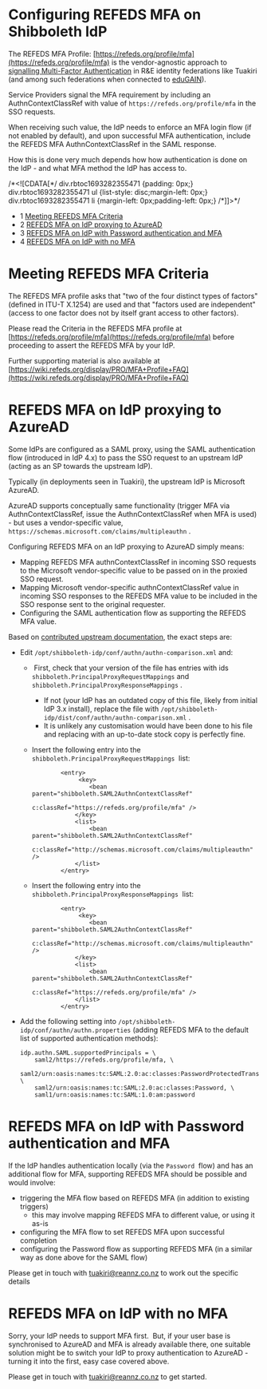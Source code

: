 # Configuring REFEDS MFA on Shibboleth IdP

The REFEDS MFA Profile: [https://refeds.org/profile/mfa](https://refeds.org/profile/mfa) is the vendor-agnostic approach to [signalling Multi-Factor Authentication](https://reannz.atlassian.net/wiki/spaces/Tuakiri/pages/3815538745/Multi-Factor+Authentication+with+REFEDS+MFA+profile) in R&E identity federations like Tuakiri (and among such federations when connected to [eduGAIN](https://reannz.atlassian.net/wiki/spaces/Tuakiri/pages/3815539055/eduGAIN+resources)).

Service Providers signal the MFA requirement by including an AuthnContextClassRef with value of `https://refeds.org/profile/mfa` in the SSO requests.

When receiving such value, the IdP needs to enforce an MFA login flow (if not enabled by default), and upon successful MFA authentication, include the REFEDS MFA AuthnContextClassRef in the SAML response.

How this is done very much depends how how authentication is done on the IdP - and what MFA method the IdP has access to.

/\*<!\[CDATA\[\*/ div.rbtoc1693282355471 {padding: 0px;} div.rbtoc1693282355471 ul {list-style: disc;margin-left: 0px;} div.rbtoc1693282355471 li {margin-left: 0px;padding-left: 0px;} /\*\]\]>\*/

*   1 [Meeting REFEDS MFA Criteria](#ConfiguringREFEDSMFAonShibbolethIdP-MeetingREFEDSMFACriteria)
*   2 [REFEDS MFA on IdP proxying to AzureAD](#ConfiguringREFEDSMFAonShibbolethIdP-REFEDSMFAonIdPproxyingtoAzureAD)
*   3 [REFEDS MFA on IdP with Password authentication and MFA](#ConfiguringREFEDSMFAonShibbolethIdP-REFEDSMFAonIdPwithPasswordauthenticationandMFA)
*   4 [REFEDS MFA on IdP with no MFA](#ConfiguringREFEDSMFAonShibbolethIdP-REFEDSMFAonIdPwithnoMFA)

# Meeting REFEDS MFA Criteria

The REFEDS MFA profile asks that "two of the four distinct types of factors" (defined in ITU-T X.1254) are used and that "factors used are independent" (access to one factor does not by itself grant access to other factors).

Please read the Criteria in the REFEDS MFA profile at [https://refeds.org/profile/mfa](https://refeds.org/profile/mfa) before proceeding to assert the REFEDS MFA by your IdP.

Further supporting material is also available at [https://wiki.refeds.org/display/PRO/MFA+Profile+FAQ](https://wiki.refeds.org/display/PRO/MFA+Profile+FAQ)

# REFEDS MFA on IdP proxying to AzureAD

Some IdPs are configured as a SAML proxy, using the SAML authentication flow (introduced in IdP 4.x) to pass the SSO request to an upstream IdP (acting as an SP towards the upstream IdP).

Typically (in deployments seen in Tuakiri), the upstream IdP is Microsoft AzureAD.

AzureAD supports conceptually same functionality (trigger MFA via AuthnContextClassRef, issue the AuthnContextClassRef when MFA is used) - but uses a vendor-specific value, `https://schemas.microsoft.com/claims/multipleauthn` .

Configuring REFEDS MFA on an IdP proxying to AzureAD simply means:

*   Mapping REFEDS MFA authnContextClassRef in incoming SSO requests to the Microsoft vendor-specific value to be passed on in the proxied SSO request.
*   Mapping Microsoft vendor-specific authnContextClassRef value in incoming SSO responses to the REFEDS MFA value to be included in the SSO response sent to the original requester.
*   Configuring the SAML authentication flow as supporting the REFEDS MFA value.

Based on [contributed upstream documentation](https://shibboleth.atlassian.net/wiki/spaces/KB/pages/1467056889/Using+SAML+Proxying+in+the+Shibboleth+IdP+to+connect+with+Azure+AD#UsingSAMLProxyingintheShibbolethIdPtoconnectwithAzureAD-ProxyTask6.HandlingREFEDSAuthnContextRequests(optional)), the exact steps are:

*   Edit `/opt/shibboleth-idp/conf/authn/authn-comparison.xml` and:
    *    First, check that your version of the file has entries with ids `shibboleth.PrincipalProxyRequestMappings` and `shibboleth.PrincipalProxyResponseMappings` .  
        *   If not (your IdP has an outdated copy of this file, likely from initial IdP 3.x install), replace the file with `/opt/shibboleth-idp/dist/conf/authn/authn-comparison.xml` .
        *   It is unlikely any customisation would have been done to his file and replacing with an up-to-date stock copy is perfectly fine.
    *   Insert the following entry into the `shibboleth.PrincipalProxyRequestMappings`  list: 
        
        ```
                <entry>
                     <key>
                        <bean parent="shibboleth.SAML2AuthnContextClassRef"
                              c:classRef="https://refeds.org/profile/mfa" />
                    </key>
                    <list>
                        <bean parent="shibboleth.SAML2AuthnContextClassRef"
                              c:classRef="http://schemas.microsoft.com/claims/multipleauthn" />
                    </list>
                </entry>
        ```
        
    *   Insert the following entry into the `shibboleth.PrincipalProxyResponseMappings`  list: 
        
        ```
                <entry>
                     <key>
                        <bean parent="shibboleth.SAML2AuthnContextClassRef"
                              c:classRef="http://schemas.microsoft.com/claims/multipleauthn" />
                    </key>
                    <list>
                        <bean parent="shibboleth.SAML2AuthnContextClassRef"
                              c:classRef="https://refeds.org/profile/mfa" />
                    </list>
                </entry>
        ```
        
*   Add the following setting into `/opt/shibboleth-idp/conf/authn/authn.properties` (adding REFEDS MFA to the default list of supported authentication methods): 
    
    ```
    idp.authn.SAML.supportedPrincipals = \
        saml2/https://refeds.org/profile/mfa, \
        saml2/urn:oasis:names:tc:SAML:2.0:ac:classes:PasswordProtectedTransport, \
        saml2/urn:oasis:names:tc:SAML:2.0:ac:classes:Password, \
        saml1/urn:oasis:names:tc:SAML:1.0:am:password
    ```
    

# REFEDS MFA on IdP with Password authentication and MFA

If the IdP handles authentication locally (via the `Password`  flow) and has an additional flow for MFA, supporting REFEDS MFA should be possible and would involve:

*   triggering the MFA flow based on REFEDS MFA (in addition to existing triggers)
    *   this may involve mapping REFEDS MFA to different value, or using it as-is
*   configuring the MFA flow to set REFEDS MFA upon successful completion
*   configuring the Password flow as supporting REFEDS MFA (in a similar way as done above for the SAML flow)

Please get in touch with [tuakiri@reannz.co.nz](mailto:tuakiri@reannz.co.nz) to work out the specific details

  

# REFEDS MFA on IdP with no MFA

Sorry, your IdP needs to support MFA first.  But, if your user base is synchronised to AzureAD and MFA is already available there, one suitable solution might be to switch your IdP to proxy authentication to AzureAD - turning it into the first, easy case covered above.

Please get in touch with [tuakiri@reannz.co.nz](mailto:tuakiri@reannz.co.nz) to get started.